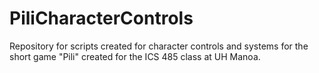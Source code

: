 # PiliCharacterControls
Repository for scripts created for character controls and systems for the short game "Pili" created for the ICS 485 class at UH Manoa.
